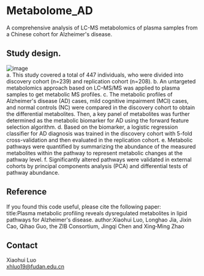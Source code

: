 # Metabolome_AD
A comprehensive analysis of LC-MS metabolomics of plasma samples from a Chinese cohort for Alzheimer's disease.

## Study design.
![image](https://github.com/user-attachments/assets/5f064973-4488-484e-a45e-b7f451b5dd1b)  
a. This study covered a total of 447 individuals, who were divided into discovery cohort (n=239) and replication cohort (n=208). b. An untargeted metabolomics approach based on LC–MS/MS was applied to plasma samples to get metabolic MS profiles. c. The metabolic profiles of Alzheimer's disease (AD) cases, mild cognitive impairment (MCI) cases, and   normal controls (NC) were compared in the discovery cohort to obtain the differential metabolites. Then, a key panel of metabolites was further determined as the metabolic biomarker for AD using the forward feature selection algorithm. d. Based on the biomarker, a logistic regression classifier for AD diagnosis was trained in the discovery cohort with 5-fold cross-validation and then evaluated in the replication cohort. e. Metabolic pathways were quantified by summarizing the abundance of the measured metabolites within the pathway to represent metabolic changes at the pathway level. f. Significantly altered pathways were validated in external cohorts by principal components analysis (PCA) and differential tests of pathway abundance.
## Reference
If you found this code useful, please cite the following paper:  
  title:Plasma metabolic profiling reveals dysregulated metabolites in lipid pathways for Alzheimer's disease.
  author:Xiaohui Luo, Longhao Jia, Jixin Cao, Qihao Guo, the ZIB Consortium, Jingqi Chen and Xing‑Ming Zhao 
## Contact
  Xiaohui Luo  
  xhluo19@fudan.edu.cn
